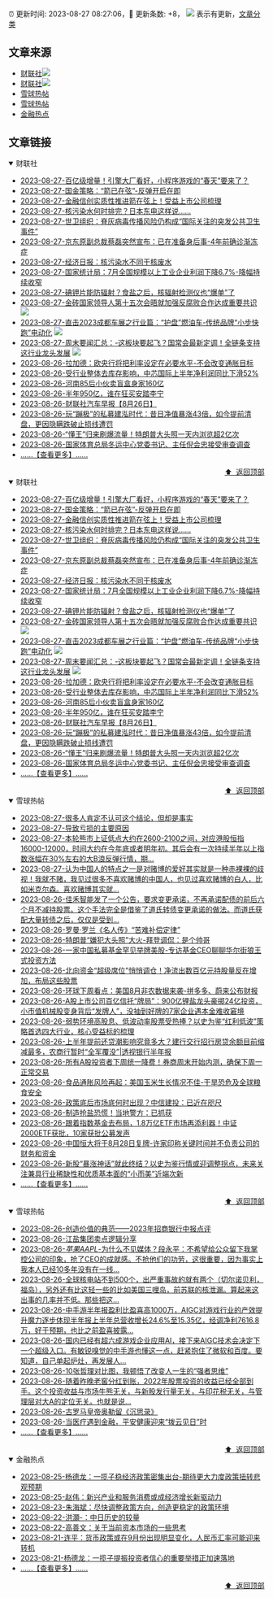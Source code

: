 ##

:alarm_clock: 更新时间: 2023-08-27 08:27:06，:rocket: 更新条数: +8， ![](/assets/dot.png) 表示有更新，[文章分类](/TAGS.md)

## 文章来源

- [财联社](#财联社)![](/assets/dot.png)   
- [财联社](#财联社)![](/assets/dot.png)   
- [雪球热帖](#雪球热帖)  
- [雪球热帖](#雪球热帖)  
- [金融热点](#金融热点)  

## 文章链接

<details open>
<summary id="财联社">
 财联社
</summary>


- [2023-08-27-百亿级增量！引擎大厂看好，小程序游戏的“春天”要来了？](https://www.cls.cn/detail/1445247)  
- [2023-08-27-国金策略：“箭已在弦”-反弹开启在即](https://www.cls.cn/detail/1442317)  
- [2023-08-27-金融信创实质性推进箭在弦上！受益上市公司梳理](https://www.cls.cn/detail/1443748)  
- [2023-08-27-核污染水何时排完？日本东电这样说……](https://www.cls.cn/detail/1444033)  
- [2023-08-27-世卫组织：脊灰病毒传播风险仍构成“国际关注的突发公共卫生事件”](https://www.cls.cn/detail/1443983)  
- [2023-08-27-京东原副总裁蔡磊突然宣布：已在准备身后事-4年前确诊渐冻症](https://www.cls.cn/detail/1444035)  
- [2023-08-27-经济日报：核污染水不同于核废水](https://www.cls.cn/detail/1444031)  
- [2023-08-27-国家统计局：7月全国规模以上工业企业利润下降6.7%-降幅持续收窄](https://www.cls.cn/detail/1444027)  
- [2023-08-27-碘钾片能防辐射？食盐之后，核辐射检测仪也“爆单”了](https://www.cls.cn/detail/1444022)  
- [2023-08-27-金砖国家领导人第十五次会晤就加强反腐败合作达成重要共识](https://www.cls.cn/detail/1444025) ![](/assets/new.png)  
- [2023-08-27-直击2023成都车展之行业篇：“护盘”燃油车-传统品牌“小步快跑”电动化](https://www.cls.cn/detail/1445218) ![](/assets/new.png)  
- [2023-08-27-周末要闻汇总：-这板块要起飞？国常会最新定调！全链条支持这行业龙头发展](https://www.cls.cn/detail/1445299) ![](/assets/new.png)  
- [2023-08-26-拉加德：欧央行将把利率设定在必要水平-不会改变通胀目标](https://www.cls.cn/detail/1445137)  
- [2023-08-26-受行业整体去库存影响，中芯国际上半年净利润同比下滑52%](https://www.aicaijing.com.cn/article/18609)  
- [2023-08-26-河南85后小伙卖盲盒身家160亿](https://www.aicaijing.com.cn/article/18608)  
- [2023-08-26-半年950亿，谁在狂买安踏李宁](https://www.aicaijing.com.cn/article/18607)  
- [2023-08-26-财联社汽车早报【8月26日】](https://www.cls.cn/detail/1444995)  
- [2023-08-26-玩“蹦极”的私募建泓时代：昔日净值暴涨43倍，如今提前清盘，更因隐瞒跌破止损线遭罚](https://www.cls.cn/detail/1444996)  
- [2023-08-26-“懂王”归来刷爆流量！特朗普大头照一天内浏览超2亿次](https://www.cls.cn/detail/1445002)  
- [2023-08-26-国家体育总局冬运中心党委书记、主任倪会忠接受审查调查](https://www.cls.cn/detail/1445011)  
- [......【查看更多】......](/details/财联社.md)

<div align="right"><a href="#文章来源">⬆ &nbsp;返回顶部</a></div>
</details>

<details open>
<summary id="财联社">
 财联社
</summary>


- [2023-08-27-百亿级增量！引擎大厂看好，小程序游戏的“春天”要来了？](https://www.cls.cn/detail/1445247)  
- [2023-08-27-国金策略：“箭已在弦”-反弹开启在即](https://www.cls.cn/detail/1442317)  
- [2023-08-27-金融信创实质性推进箭在弦上！受益上市公司梳理](https://www.cls.cn/detail/1443748)  
- [2023-08-27-核污染水何时排完？日本东电这样说……](https://www.cls.cn/detail/1444033)  
- [2023-08-27-世卫组织：脊灰病毒传播风险仍构成“国际关注的突发公共卫生事件”](https://www.cls.cn/detail/1443983)  
- [2023-08-27-京东原副总裁蔡磊突然宣布：已在准备身后事-4年前确诊渐冻症](https://www.cls.cn/detail/1444035)  
- [2023-08-27-经济日报：核污染水不同于核废水](https://www.cls.cn/detail/1444031)  
- [2023-08-27-国家统计局：7月全国规模以上工业企业利润下降6.7%-降幅持续收窄](https://www.cls.cn/detail/1444027)  
- [2023-08-27-碘钾片能防辐射？食盐之后，核辐射检测仪也“爆单”了](https://www.cls.cn/detail/1444022)  
- [2023-08-27-金砖国家领导人第十五次会晤就加强反腐败合作达成重要共识](https://www.cls.cn/detail/1444025) ![](/assets/new.png)  
- [2023-08-27-直击2023成都车展之行业篇：“护盘”燃油车-传统品牌“小步快跑”电动化](https://www.cls.cn/detail/1445218) ![](/assets/new.png)  
- [2023-08-27-周末要闻汇总：-这板块要起飞？国常会最新定调！全链条支持这行业龙头发展](https://www.cls.cn/detail/1445299) ![](/assets/new.png)  
- [2023-08-26-拉加德：欧央行将把利率设定在必要水平-不会改变通胀目标](https://www.cls.cn/detail/1445137)  
- [2023-08-26-受行业整体去库存影响，中芯国际上半年净利润同比下滑52%](https://www.aicaijing.com.cn/article/18609)  
- [2023-08-26-河南85后小伙卖盲盒身家160亿](https://www.aicaijing.com.cn/article/18608)  
- [2023-08-26-半年950亿，谁在狂买安踏李宁](https://www.aicaijing.com.cn/article/18607)  
- [2023-08-26-财联社汽车早报【8月26日】](https://www.cls.cn/detail/1444995)  
- [2023-08-26-玩“蹦极”的私募建泓时代：昔日净值暴涨43倍，如今提前清盘，更因隐瞒跌破止损线遭罚](https://www.cls.cn/detail/1444996)  
- [2023-08-26-“懂王”归来刷爆流量！特朗普大头照一天内浏览超2亿次](https://www.cls.cn/detail/1445002)  
- [2023-08-26-国家体育总局冬运中心党委书记、主任倪会忠接受审查调查](https://www.cls.cn/detail/1445011)  
- [......【查看更多】......](/details/财联社.md)

<div align="right"><a href="#文章来源">⬆ &nbsp;返回顶部</a></div>
</details>

<details open>
<summary id="雪球热帖">
 雪球热帖
</summary>


- [2023-08-27-很多人肯定不认可这个结论，但却是事实](https://xueqiu.com/6146592061/259423621)  
- [2023-08-27-导致亏损的主要原因](https://xueqiu.com/2201555376/259422113)  
- [2023-08-27-本轮熊市上证低点大约在2600-2100之间，对应港股恒指16000-12000，时间大约在今年底或者明年初。其后会有一次持续半年以上指数涨幅在30%左右的大B浪反弹行情，期...](https://xueqiu.com/5055730096/259421284)  
- [2023-08-27-认为中国人的特点之一是对赌博的爱好其实就是一种赤裸裸的歧视！我就不赌，我见过很多不喜欢赌博的中国人，也见过喜欢赌博的白人，比如米克尔森。喜欢赌博其实就...](https://xueqiu.com/1247347556/259428890)  
- [2023-08-26-佳禾智能发了一个公告，要求变更承诺，不再承诺配债的前后六个月不减持股票。这个手法完全是借鉴了道氏转债变更承诺的做法。而道氏获配大量转债之后，仅仅是受到...](https://xueqiu.com/9508203182/259414474)  
- [2023-08-26-罗曼·罗兰《名人传》“苦难补偿定律”](https://xueqiu.com/2524803655/259402772)  
- [2023-08-26-特朗普“嫌犯大头照”大火-拜登调侃：是个帅哥](https://www.cls.cn/detail/1445156)  
- [2023-08-26-一家中国私募基金罕见举牌美股-专访基金CEO聊聊华尔街狼王式投资方法](https://www.cls.cn/detail/1445145)  
- [2023-08-26-北向资金“超级席位”悄悄调仓！净流出数百亿元持股量反在增加，布局这些股票](https://www.cls.cn/detail/1445142)  
- [2023-08-26-环球下周看点：美国8月非农数据来袭-拼多多、蔚来公布财报](https://www.cls.cn/detail/1445095)  
- [2023-08-26-A股上市公司百亿信托“牌局”：900亿锂盐龙头豪掷24亿投资，小市值机械股变身背后“发牌人”，没抽到好牌的7家企业遇本金难收窘境](https://www.cls.cn/detail/1442970)  
- [2023-08-26-弱势环境高股息、低波动率股票受热捧？以史为鉴“红利低波”策略首选四大行业，核心受益标的梳理](https://www.cls.cn/detail/1443975)  
- [2023-08-26-上半年提前还贷潮影响究竟多大？建行交行招行房贷余额目前缩减最多，农商行暂时“全军覆没”|透视银行半年报](https://www.cls.cn/detail/1445074)  
- [2023-08-26-所有A股投资者下周统一降费！券商周末开始内测，确保下周一正常交易](https://www.cls.cn/detail/1445053)  
- [2023-08-26-食品通胀风险再起：美国玉米生长情况不佳-干旱恐危及全球粮食安全](https://www.cls.cn/detail/1445057)  
- [2023-08-26-政策底后市场底何时出现？中信建投：已近在咫尺](https://www.cls.cn/detail/1445051)  
- [2023-08-26-制造抢盐恐慌！当地警方：已抓获](https://www.cls.cn/detail/1445050)  
- [2023-08-26-跟着指数基金去布局，1.8万亿ETF市场再添利器！中证2000ETF获批，10家获批公募发声](https://www.cls.cn/detail/1445052)  
- [2023-08-26-中国恒大将于8月28日复牌-许家印称关键时间并不负责公司的财务和资金](https://www.cls.cn/detail/1445034)  
- [2023-08-26-新股“暴涨神话”就此终结？以史为鉴行情或迎调整拐点，未来关注兼具行业稀缺性和优质基本面的“小而美”近端次新](https://www.cls.cn/detail/1443954)  
- [......【查看更多】......](/details/雪球热帖.md)

<div align="right"><a href="#文章来源">⬆ &nbsp;返回顶部</a></div>
</details>

<details open>
<summary id="雪球热帖">
 雪球热帖
</summary>


- [2023-08-26-创造价值的典范——2023年招商银行中报点评](https://xueqiu.com/1821992043/259388467)  
- [2023-08-26-江盐集团卖点逻辑分享](https://xueqiu.com/2201555376/259392078)  
- [2023-08-26-$苹果AAPL$-为什么不见媒体？段永平：不希望给公众留下我掌控公司的印象，抢了CEO的成就感。不抢他们的功劳，这很重要，因为事实上我本人已经10多年没有在一线...](https://xueqiu.com/7659113729/259393014)  
- [2023-08-26-全球核电站不到500个，出严重事故的就有两个（切尔诺贝利，福岛），另外还有比这轻一些的比如美国三哩岛，前苏联的核泄漏。算起来这出事的几率并不低。那些把这...](https://xueqiu.com/4111857140/259393647)  
- [2023-08-26-中手游半年报盈利比盈喜高1000万，AIGC对游戏行业的产效提升魔力逐步体现半年报上半年总营收增长24.6%至15.35亿，经调净利7616.8万，好于预期，也比之前盈喜披露...](https://xueqiu.com/7003184502/259396859)  
- [2023-08-26-国内已经有超六成游戏企业应用AI，接下来AIGC技术会决定下一个超级入口。有敏锐嗅觉的中手游也懂这一点，赶紧抱住了微软和百度。要知道，自己单起炉灶，再发展人...](https://xueqiu.com/9778872607/259401422)  
- [2023-08-26-10张哲理对比图，我顿悟了改变人一生的“强者思维”](https://xueqiu.com/2524803655/259408819)  
- [2023-08-26-随着昨晚老窖分红到账，2022年股票投资的收益已经全部到手。这个投资收益与市场牛熊无关，与新股发行量无关，与印花税无关，与管理层对大A的定位无关。也就是说...](https://xueqiu.com/6943894433/259409777)  
- [2023-08-26-古罗马皇帝奥勒留《沉思录》](https://xueqiu.com/2524803655/259410735)  
- [2023-08-26-当医疗遇到金融，平安健康迎来“拨云见日”时](https://xueqiu.com/4660283758/259412475)  
- [......【查看更多】......](/details/雪球热帖.md)

<div align="right"><a href="#文章来源">⬆ &nbsp;返回顶部</a></div>
</details>

<details open>
<summary id="金融热点">
 金融热点
</summary>


- [2023-08-25-杨德龙：一揽子稳经济政策密集出台-期待更大力度政策扭转悲观预期](http://www.chinacef.cn/index.php/index/article/article_id/10295)  
- [2023-08-25-赵伟：新兴产业和服务消费或成经济增长新驱动力](http://www.chinacef.cn/index.php/index/article/article_id/10294)  
- [2023-08-23-朱海斌：尽快调整政策方向，创造更稳定的政策环境](http://www.chinacef.cn/index.php/index/article/article_id/10293)  
- [2023-08-22-洪灝-：中日历史的较量](http://www.chinacef.cn/index.php/index/article/article_id/10292)  
- [2023-08-22-高善文：关于当前资本市场的一些思考](http://www.chinacef.cn/index.php/index/article/article_id/10291)  
- [2023-08-21-连平：货币政策或在9月份出现明显变化，人民币汇率可能迎来转机](http://www.chinacef.cn/index.php/index/article/article_id/10289)  
- [2023-08-21-杨德龙：一揽子提振投资者信心的重要举措正加速落地](http://www.chinacef.cn/index.php/index/article/article_id/10288)  
- [......【查看更多】......](/details/金融热点.md)

<div align="right"><a href="#文章来源">⬆ &nbsp;返回顶部</a></div>
</details>
